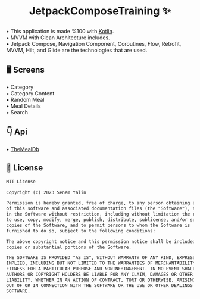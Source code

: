 # <p align="center"> JetpackComposeTraining ✨ </p>
• This application is made %100 with [Kotlin](https://developer.android.com/kotlin).<br>
• MVVM with Clean Architecture includes. <br>
• Jetpack Compose, Navigation Component, Coroutines, Flow, Retrofit, MVVM, Hilt, and Glide are the technologies that are used.<br>
</p>

## 🖥️ Screens
• Category<br>
• Category Content<br>
• Random Meal<br>
• Meal Details<br>
• Search<br>

## 👇 Api
• [TheMealDb](https://www.themealdb.com/api.php)

## 📜 License

```xml
MIT License

Copyright (c) 2023 Senem Yalin

Permission is hereby granted, free of charge, to any person obtaining a copy
of this software and associated documentation files (the "Software"), to deal
in the Software without restriction, including without limitation the rights
to use, copy, modify, merge, publish, distribute, sublicense, and/or sell
copies of the Software, and to permit persons to whom the Software is
furnished to do so, subject to the following conditions:

The above copyright notice and this permission notice shall be included in all
copies or substantial portions of the Software.

THE SOFTWARE IS PROVIDED "AS IS", WITHOUT WARRANTY OF ANY KIND, EXPRESS OR
IMPLIED, INCLUDING BUT NOT LIMITED TO THE WARRANTIES OF MERCHANTABILITY,
FITNESS FOR A PARTICULAR PURPOSE AND NONINFRINGEMENT. IN NO EVENT SHALL THE
AUTHORS OR COPYRIGHT HOLDERS BE LIABLE FOR ANY CLAIM, DAMAGES OR OTHER
LIABILITY, WHETHER IN AN ACTION OF CONTRACT, TORT OR OTHERWISE, ARISING FROM,
OUT OF OR IN CONNECTION WITH THE SOFTWARE OR THE USE OR OTHER DEALINGS IN THE
SOFTWARE.
```
